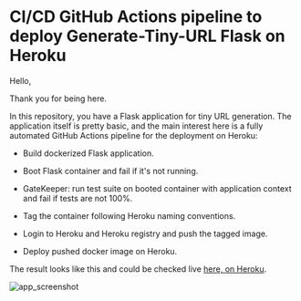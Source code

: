 # CI/CD GitHub Actions pipeline to deploy Generate-Tiny-URL Flask on Heroku

Hello,

Thank you for being here.

In this repository, you have a Flask application for tiny URL generation.
The application itself is pretty basic, and the main interest
here is a fully automated GitHub Actions pipeline for the deployment on  Heroku:

- Build dockerized Flask application.

- Boot Flask container and fail if it's not running.

- GateKeeper: run test suite on booted container with application context 
and fail if tests are not 100%.

- Tag the container following Heroku naming conventions.

- Login to Heroku and Heroku registry and push the tagged image.

- Deploy pushed docker image on Heroku.

The result looks like this and could be checked live [here, on Heroku](https://generate-tiny-url.herokuapp.com/).

![app_screenshot](readme/screenshot.png)
